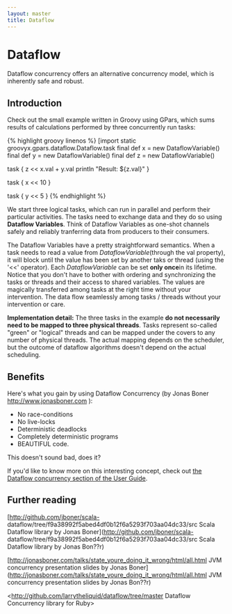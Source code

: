 ```yaml
---
layout: master
title: Dataflow
---
```


# Dataflow

Dataflow concurrency offers an alternative concurrency model, which is
inherently safe and robust.

## Introduction

Check out the small example written in Groovy using GPars, which sums results
of calculations performed by three concurrently run tasks:

{% highlight groovy linenos %}
[import static groovyx.gpars.dataflow.Dataflow.task
final def x = new DataflowVariable()
final def y = new DataflowVariable()
final def z = new DataflowVariable()

task {
    z << x.val + y.val
    println "Result: ${z.val}"
}

task {
    x << 10
}

task {
    y << 5
}
{% endhighlight %}

We start three logical tasks, which can run in parallel and perform their
particular activities. The tasks need to exchange data and they do so using
**Dataflow Variables**. Think of Dataflow Variables as one-shot channels
safely and reliably tranferring data from producers to their consumers.

The Dataflow Variables have a pretty straightforward semantics. When a task
needs to read a value from _DataflowVariable_(through the val property), it
will block until the value has been set by another taks or thread (using the
'<<' operator). Each _DataflowVariable_ can be set **only once**in its
lifetime. Notice that you don't have to bother with ordering and synchronizing
the tasks or threads and their access to shared variables. The values are
magically transferred among tasks at the right time without your intervention.
The data flow seamlessly among tasks / threads without your intervention or
care.

**Implementation detail:** The three tasks in the example **do not necessarily need to be mapped to three physical threads**. Tasks represent so-called "green" or "logical" threads and can be mapped under the covers to any number of physical threads. The actual mapping depends on the scheduler, but the outcome of dataflow algorithms doesn't depend on the actual scheduling.

## Benefits

Here's what you gain by using Dataflow Concurrency (by Jonas Boner
<http://www.jonasboner.com> ):

* No race-conditions
* No live-locks
* Deterministic deadlocks
* Completely deterministic programs
* BEAUTIFUL code.

This doesn't sound bad, does it?

If you'd like to know more on this interesting concept, check out [the
Dataflow concurrency section of the User
Guide](http://gpars.org/guide/guide/dataflow.html).

## Further reading

[http://github.com/jboner/scala-
dataflow/tree/f9a38992f5abed4df0b12f6a5293f703aa04dc33/src Scala Dataflow
library by Jonas Boner](http://github.com/jboner/scala-
dataflow/tree/f9a38992f5abed4df0b12f6a5293f703aa04dc33/src Scala Dataflow
library by Jonas Bon??r)

[http://jonasboner.com/talks/state_youre_doing_it_wrong/html/all.html JVM
concurrency presentation slides by Jonas
Boner](http://jonasboner.com/talks/state_youre_doing_it_wrong/html/all.html
JVM concurrency presentation slides by Jonas Bon??r)

<http://github.com/larrytheliquid/dataflow/tree/master Dataflow Concurrency
library for Ruby>
